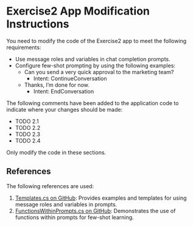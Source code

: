 ﻿# Exercise2 App Modification Instructions

You need to modify the code of the Exercise2 app to meet the following requirements:

- Use message roles and variables in chat completion prompts.
- Configure few-shot prompting by using the following examples:
  - Can you send a very quick approval to the marketing team?
    - Intent: ContinueConversation
  - Thanks, I’m done for now.
    - Intent: EndConversation

The following comments have been added to the application code to indicate where your changes should be made:

- TODO 2.1
- TODO 2.2
- TODO 2.3
- TODO 2.4

Only modify the code in these sections.

## References

The following references are used:
1. [Templates.cs on GitHub](https://github.com/microsoft/semantic-kernel/blob/main/dotnet/samples/LearnResources/MicrosoftLearn/Templates.cs): Provides examples and templates for using message roles and variables in prompts.
2. [FunctionsWithinPrompts.cs on GitHub](https://github.com/microsoft/semantic-kernel/blob/main/dotnet/samples/LearnResources/MicrosoftLearn/FunctionsWithinPrompts.cs): Demonstrates the use of functions within prompts for few-shot learning.